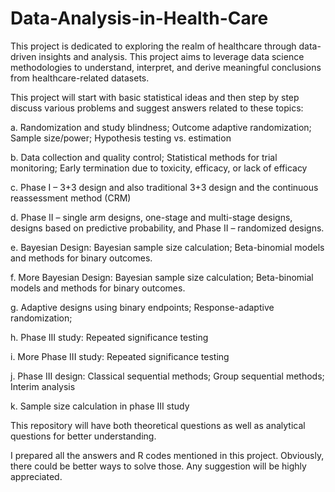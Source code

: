 # Data-Analysis-in-Health-Care

This project is dedicated to exploring the realm of healthcare through data-driven insights and analysis. This project aims to leverage data science methodologies to understand, interpret, and derive meaningful conclusions from healthcare-related datasets.

This project will start with basic statistical ideas and then step by step discuss various problems and suggest answers related to these topics:

a. Randomization and study blindness; Outcome adaptive randomization; Sample size/power; Hypothesis testing vs. estimation

b. Data collection and quality control; Statistical methods for trial monitoring; Early termination due to toxicity, efficacy, or lack of efficacy

c. Phase I – 3+3 design and also traditional 3+3 design and the continuous reassessment method (CRM)

d. Phase II – single arm designs, one-stage and multi-stage designs, designs based on predictive probability, and Phase II – randomized designs.

e. Bayesian Design: Bayesian sample size calculation; Beta-binomial models and methods for binary outcomes.

f. More Bayesian Design: Bayesian sample size calculation; Beta-binomial models and methods for binary outcomes.

g. Adaptive designs using binary endpoints; Response-adaptive randomization;

h. Phase III study: Repeated significance testing

i. More Phase III study: Repeated significance testing

j. Phase III design: Classical sequential methods; Group sequential methods; Interim analysis

k. Sample size calculation in phase III study

This repository will have both theoretical questions as well as analytical questions for better understanding.

I prepared all the answers and R codes mentioned in this project. Obviously, there could be better ways to solve those. Any suggestion will be highly appreciated.


